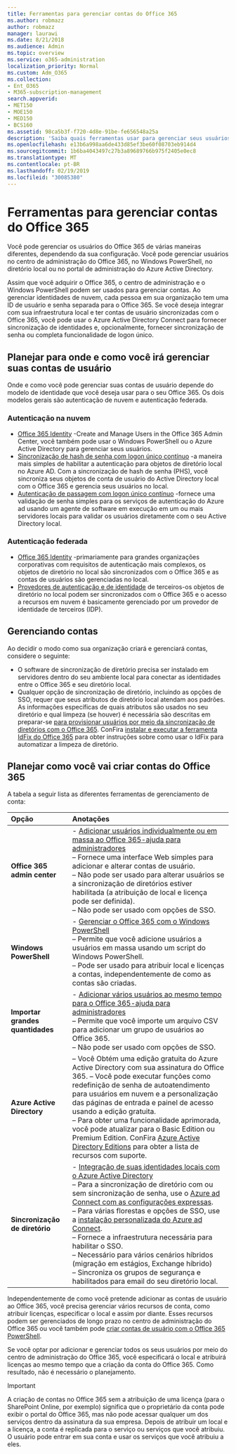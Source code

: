 ```yaml
---
title: Ferramentas para gerenciar contas do Office 365
ms.author: robmazz
author: robmazz
manager: laurawi
ms.date: 8/21/2018
ms.audience: Admin
ms.topic: overview
ms.service: o365-administration
localization_priority: Normal
ms.custom: Adm_O365
ms.collection:
- Ent_O365
- M365-subscription-management
search.appverid:
- MET150
- MOE150
- MED150
- BCS160
ms.assetid: 98ca5b3f-f720-4d8e-91be-fe656548a25a
description: 'Saiba quais ferramentas usar para gerenciar seus usuários do Office 365 e como o que você pode usar depende de como você gerencia as identidades do usuário. '
ms.openlocfilehash: e13b6a998aa6de433d85ef3be60f08703eb914d4
ms.sourcegitcommit: 1b6ba4043497c27b3a89689766b975f2405e0ec8
ms.translationtype: MT
ms.contentlocale: pt-BR
ms.lasthandoff: 02/19/2019
ms.locfileid: "30085380"
---
```

# <a name="tools-to-manage-office-365-accounts"></a>Ferramentas para gerenciar contas do Office 365

Você pode gerenciar os usuários do Office 365 de várias maneiras diferentes, dependendo da sua configuração. Você pode gerenciar usuários no centro de administração do Office 365, no Windows PowerShell, no diretório local ou no portal de administração do Azure Active Directory. 

Assim que você adquirir o Office 365, o centro de administração e o Windows PowerShell podem ser usados para gerenciar contas. Ao gerenciar identidades de nuvem, cada pessoa em sua organização tem uma ID de usuário e senha separada para o Office 365. Se você deseja integrar com sua infraestrutura local e ter contas de usuário sincronizadas com o Office 365, você pode usar o Azure Active Directory Connect para fornecer sincronização de identidades e, opcionalmente, fornecer sincronização de senha ou completa funcionalidade de logon único.
  
## <a name="plan-for-where-and-how-you-will-manage-your-user-accounts"></a>Planejar para onde e como você irá gerenciar suas contas de usuário

Onde e como você pode gerenciar suas contas de usuário depende do modelo de identidade que você deseja usar para o seu Office 365. Os dois modelos gerais são autenticação de nuvem e autenticação federada.
  
### <a name="cloud-authentication"></a>Autenticação na nuvem

- [Office 365 Identity](about-office-365-identity.md) -Create and Manage Users in the Office 365 Admin Center, você também pode usar o Windows PowerShell ou o Azure Active Directory para gerenciar seus usuários.
- [Sincronização de hash de senha com logon único contínuo](about-office-365-identity.md) -a maneira mais simples de habilitar a autenticação para objetos de diretório local no Azure AD. Com a sincronização de hash de senha (PHS), você sincroniza seus objetos de conta de usuário do Active Directory local com o Office 365 e gerencia seus usuários no local. 
- [Autenticação de passagem com logon único contínuo](about-office-365-identity.md) -fornece uma validação de senha simples para os serviços de autenticação do Azure ad usando um agente de software em execução em um ou mais servidores locais para validar os usuários diretamente com o seu Active Directory local. 
    
### <a name="federated-authentication"></a>Autenticação federada

- [Office 365 Identity](about-office-365-identity.md) -primariamente para grandes organizações corporativas com requisitos de autenticação mais complexos, os objetos de diretório no local são sincronizados com o Office 365 e as contas de usuários são gerenciadas no local. 
- [Provedores de autenticação e de identidade](about-office-365-identity.md) de terceiros-os objetos de diretório no local podem ser sincronizados com o Office 365 e o acesso a recursos em nuvem é basicamente gerenciado por um provedor de identidade de terceiros (IDP). 
    
## <a name="managing-accounts"></a>Gerenciando contas

Ao decidir o modo como sua organização criará e gerenciará contas, considere o seguinte:
  
- O software de sincronização de diretório precisa ser instalado em servidores dentro do seu ambiente local para conectar as identidades entre o Office 365 e seu diretório local.
- Qualquer opção de sincronização de diretório, incluindo as opções de SSO, requer que seus atributos de diretório local atendam aos padrões. As informações específicas de quais atributos são usados no seu diretório e qual limpeza (se houver) é necessária são descritas em preparar-se [para provisionar usuários por meio da sincronização de diretórios com o Office 365](prepare-for-directory-synchronization.md). ConFira [instalar e executar a ferramenta IdFix do Office 365](install-and-run-idfix.md) para obter instruções sobre como usar o IdFix para automatizar a limpeza de diretório. 
    
## <a name="plan-how-you-are-going-to-create-office-365-accounts"></a>Planejar como você vai criar contas do Office 365
A tabela a seguir lista as diferentes ferramentas de gerenciamento de conta:
    
|**Opção**|**Anotações**|
|:-----|:-----|
|**Office 365 admin center** | - [Adicionar usuários individualmente ou em massa ao Office 365-ajuda para administradores](https://support.office.com/article/1970f7d6-03b5-442f-b385-5880b9c256ec) <br> – Fornece uma interface Web simples para adicionar e alterar contas de usuário. <br> – Não pode ser usado para alterar usuários se a sincronização de diretórios estiver habilitada (a atribuição de local e licença pode ser definida). <br> – Não pode ser usado com opções de SSO. <br> |
|**Windows PowerShell** | - [Gerenciar o Office 365 com o Windows PowerShell](https://go.microsoft.com/fwlink/p/?LinkId=698471) <br> – Permite que você adicione usuários a usuários em massa usando um script do Windows PowerShell. <br> – Pode ser usado para atribuir local e licenças a contas, independentemente de como as contas são criadas. <br> |
|**Importar grandes quantidades** | - [Adicionar vários usuários ao mesmo tempo para o Office 365-ajuda para administradores](add-several-users-at-the-same-time.md) <br> – Permite que você importe um arquivo CSV para adicionar um grupo de usuários ao Office 365. <br> – Não pode ser usado com opções de SSO. <br> |
|**Azure Active Directory** | – Você Obtém uma edição gratuita do Azure Active Directory com sua assinatura do Office 365. – Você pode executar funções como redefinição de senha de autoatendimento para usuários em nuvem e a personalização das páginas de entrada e painel de acesso usando a edição gratuita.<br> – Para obter uma funcionalidade aprimorada, você pode atualizar para o Basic Edition ou Premium Edition. ConFira [Azure Active Directory Editions](https://go.microsoft.com/fwlink/p/?LinkId=698465) para obter a lista de recursos com suporte.<br> |
|**Sincronização de diretório** | - [Integração de suas identidades locais com o Azure Active Directory](https://go.microsoft.com/fwlink/p/?LinkID=624168) <br> – Para a sincronização de diretório com ou sem sincronização de senha, use o [Azure ad Connect com as configurações expressas](https://go.microsoft.com/fwlink/p/?LinkID=698537).  <br>  – Para várias florestas e opções de SSO, use a [instalação personalizada do Azure ad Connect](https://go.microsoft.com/fwlink/p/?LinkId=698430). <br> – Fornece a infraestrutura necessária para habilitar o SSO. <br> – Necessário para vários cenários híbridos (migração em estágios, Exchange híbrido) <br> – Sincroniza os grupos de segurança e habilitados para email do seu diretório local. <br> |
   
Independentemente de como você pretende adicionar as contas de usuário ao Office 365, você precisa gerenciar vários recursos de conta, como atribuir licenças, especificar o local e assim por diante. Esses recursos podem ser gerenciados de longo prazo no centro de administração do Office 365 ou você também pode [criar contas de usuário com o Office 365 PowerShell](https://go.microsoft.com/fwlink/p/?LinkId=717083).
    
Se você optar por adicionar e gerenciar todos os seus usuários por meio do centro de administração do Office 365, você especificará o local e atribuirá licenças ao mesmo tempo que a criação da conta do Office 365. Como resultado, não é necessário o planejamento.
    
> [!IMPORTANT]
> A criação de contas no Office 365 sem a atribuição de uma licença (para o SharePoint Online, por exemplo) significa que o proprietário da conta pode exibir o portal do Office 365, mas não pode acessar qualquer um dos serviços dentro da assinatura da sua empresa. Depois de atribuir um local e a licença, a conta é replicada para o serviço ou serviços que você atribuiu. O usuário pode entrar em sua conta e usar os serviços que você atribuiu a eles.